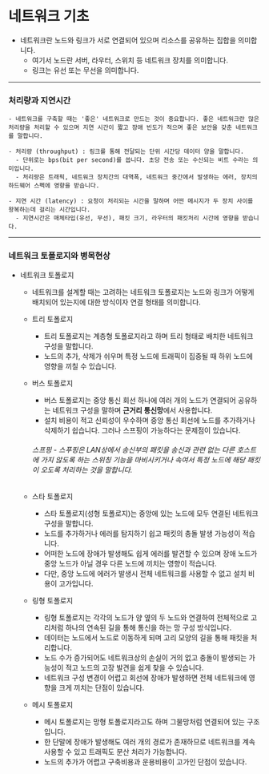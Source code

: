 네트워크 기초
=
- 네트워크란 노드와 링크가 서로 연결되어 있으며 리소스를 공유하는 집합을 의미합니다.
  - 여기서 노드란 서버, 라우터, 스위치 등 네트워크 장치를 의미합니다.
  - 링크는 유선 또는 무선을 의미합니다.
***
### 처리량과 지연시간
~~~
- 네트워크를 구축할 때는 '좋은' 네트워크로 만드는 것이 중요합니다. 좋은 네트워크란 많은 처리량을 처리할 수 있으며 지연 시간이 짧고 장애 빈도가 적으며 좋은 보안을 갖춘 네트워크를 말합니다. 
  
- 처리량 (throughput) : 링크를 통해 전달되는 단위 시간당 데이터 양을 말합니다.
  - 단위로는 bps(bit per second)를 씁니다. 초당 전송 또는 수신되는 비트 수라는 의미입니다.
  - 처리량은 트래픽, 네트워크 장치간의 대역폭, 네트워크 중간에서 발생하는 에러, 장치의 하드웨어 스펙에 영향을 받습니다.

- 지연 시간 (latency) : 요청이 처리되는 시간을 말하며 어떤 메시지가 두 장치 사이를 왕복하는데 걸리는 시간입니다.
  - 지연시간은 매체타입(유선, 무선), 패킷 크기, 라우터의 패킷처리 시간에 영향을 받습니다.
~~~
***
### 네트워크 토폴로지와 병목현상
- 네트워크 토폴로지
  - 네트워크를 설계할 때는 고려하는 네트워크 토폴로지는 노드와 링크가 어떻게 배치되어 있는지에 대한 방식이자 연결 형태를 의미합니다.

  - 트리 토폴로지
    - 트리 토폴로지는 계층형 토폴로지라고 하며 트리 형태로 배치한 네트워크 구성을 말합니다.
    - 노드의 추가, 삭제가 쉬우며 특정 노드에 트래픽이 집중될 때 하위 노드에 영향을 끼칠 수 있습니다.
  - 버스 토폴로지
    - 버스 토폴로지는 중앙 통신 회선 하나에 여러 개의 노드가 연결되어 공유하는 네트워크 구성을 말하며 <strong>근거리 통신망</strong>에서 사용합니다.
    - 설치 비용이 적고 신뢰성이 우수하며 중앙 통신 회선에 노드를 추가하거나 삭제하기 쉽습니다. 그러나 스프핑이 가능하다는 문제점이 있습니다.
    ###### 스프핑 - 스푸핑은 LAN상에서 송신부의 패킷을 송신과 관련 없는 다른 호스트에 가지 않도록 하는 스위칭 기능을 마비시키거나 속여서 특정 노드에 해당 패킷이 오도록 처리하는 것을 말합니다.
  - 스타 토폴로지
    - 스타 토폴로지(성형 토폴로지)는 중앙에 있는 노드에 모두 연결된 네트워크 구성을 말합니다.
    - 노드를 추가하거나 에러를 탐지하기 쉽고 패킷의 충돌 발생 가능성이 적습니다.
    - 어떠한 노드에 장애가 발생해도 쉽게 에러를 발견할 수 있으며 장애 노드가 중앙 노드가 아닐 경우 다른 노드에 끼치는 영향이 적습니다.
    - 다만, 중앙 노드에 에러가 발생시 전체 네트워크를 사용할 수 없고 설치 비용이 고가입니다.
  - 링형 토폴로지
    - 링형 토폴로지는 각각의 노드가 양 옆의 두 노드와 연결하여 전체적으로 고리처럼 하나의 연속된 길을 통해 통신을 하는 망 구성 방식입니다.
    - 데이터는 노드에서 노드로 이동하게 되며 고리 모양의 길을 통해 패킷을 처리합니다.
    - 노드 수가 증가되어도 네트워크상의 손실이 거의 없고 충돌이 발생되는 가능성이 적고 노드의 고장 발견을 쉽게 찾을 수 있습니다.
    - 네트워크 구성 변경이 어렵고 회선에 장애가 발생하면 전체 네트워크에 영향을 크게 끼치는 단점이 있습니다.
  - 메시 토폴로지
    - 메시 토폴로지는 망형 토폴로지라고도 하며 그물망처럼 연결되어 있는 구조입니다.
    - 한 단말에 장애가 발생해도 여러 개의 경로가 존재하므로 네트워크를 계속 사용할 수 있고 트래픽도 분산 처리가 가능합니다.
    - 노드의 추가가 어렵고 구축비용과 운용비용이 고가인 단점이 있습니다.
